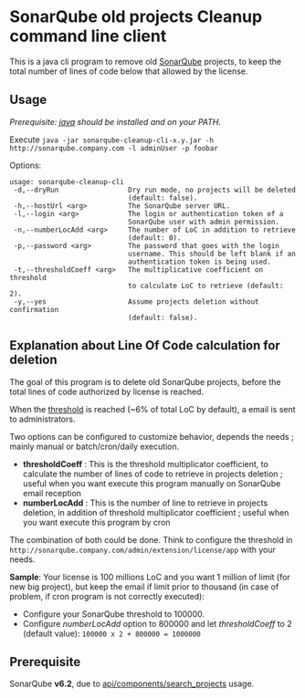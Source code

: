 
# SonarQube old projects Cleanup command line client

This is a java cli program to remove old [SonarQube](https://www.sonarqube.org/) projects, to keep the total number of lines of code below that allowed by the license.

## Usage

*Prerequisite: [java](https://www.java.com/fr/download/) should be installed and on your PATH.*

Execute `java -jar sonarqube-cleanup-cli-x.y.jar -h http://sonarqube.company.com -l adminUser -p foobar`

Options: 

```
usage: sonarqube-cleanup-cli
 -d,--dryRun                 Dry run mode, no projects will be deleted
                             (default: false).
 -h,--hostUrl <arg>          The SonarQube server URL.
 -l,--login <arg>            The login or authentication token of a
                             SonarQube user with admin permission.
 -n,--numberLocAdd <arg>     The number of LoC in addition to retrieve
                             (default: 0).
 -p,--password <arg>         The password that goes with the login
                             username. This should be left blank if an
                             authentication token is being used.
 -t,--thresholdCoeff <arg>   The multiplicative coefficient on threshold
                             to calculate LoC to retrieve (default: 2).
 -y,--yes                    Assume projects deletion without confirmation
                             (default: false).
```

## Explanation about Line Of Code calculation for deletion

The goal of this program is to delete old SonarQube projects, before the total lines of code authorized by license is reached.

When the [threshold](https://docs.sonarqube.org/display/PLUG/License+Manager+Plugin) is reached (~6% of total LoC by default), a email is sent to administrators.

Two options can be configured to customize behavior, depends the needs ; mainly manual or batch/cron/daily execution.

- **thresholdCoeff** : This is the threshold multiplicator coefficient, to calculate the number of lines of code to retrieve in projects deletion ; useful when you want execute this program manually on SonarQube email reception
- **numberLocAdd** : This is the number of line to retrieve in projects deletion, in addition of threshold multiplicator coefficient ; useful when you want execute this program by cron


The combination of both could be done. Think to configure the threshold in `http://sonarqube.company.com/admin/extension/license/app` with your needs. 

**Sample**: Your license is 100 millions LoC and you want 1 million of limit (for new big project), but keep the email if limit prior to thousand (in case of problem, if cron program is not correctly executed):

- Configure your SonarQube threshold to 100000.
- Configure *numberLocAdd* option to 800000 and let *thresholdCoeff* to 2 (default value): `100000 x 2 + 800000 = 1000000`


## Prerequisite

SonarQube **v6.2**, due to [api/components/search_projects](https://sonarcloud.io/web_api/api/components/search_projects?internal=true) usage.


